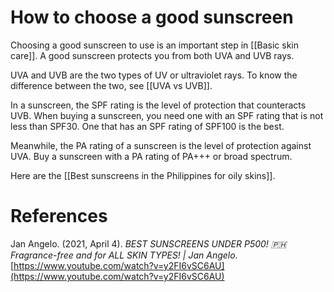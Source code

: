 # How to choose a good sunscreen

Choosing a good sunscreen to use is an important step in [[Basic skin care]]. A good sunscreen protects you from both UVA and UVB rays.

UVA and UVB are the two types of UV or ultraviolet rays. To know the difference between the two, see [[UVA vs UVB]].

In a sunscreen, the SPF rating is the level of protection that counteracts UVB. When buying a sunscreen, you need one with an SPF rating that is not less than SPF30. One that has an SPF rating of SPF100 is the best.

Meanwhile, the PA rating of a sunscreen is the level of protection against UVA. Buy a sunscreen with a PA rating of PA+++ or broad spectrum.

Here are the [[Best sunscreens in the Philippines for oily skins]].

# References

Jan Angelo. (2021, April 4). *BEST SUNSCREENS UNDER P500! 🇵🇭 Fragrance-free and for ALL SKIN TYPES! | Jan Angelo*. [https://www.youtube.com/watch?v=y2FI6vSC6AU](https://www.youtube.com/watch?v=y2FI6vSC6AU)

